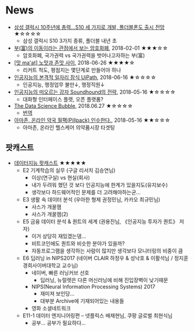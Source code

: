 # News
- [삼성 갤럭시 10주년에 총력...S10 세 가지로 개발, 폴더블폰도 출시 전망](https://www.clien.net/service/board/news/12283727?po=0&od=T31&sk=&sv=&category=&groupCd=allinfo&articlePeriod=default&pt=0, "Clien") ★☆☆☆☆
    - 삼성 갤럭시 S10 3가지 종류, 폴더블 내년 초
- [부(富)의 이동이라는 관점에서 보는 암호화폐](https://www.clien.net/service/board/cm_vcoin/11730420, "Clien"), 2018-02-01 ★★★☆☆
    - 암호화폐, 국가권력 vs 국가권력을 벗어나고자하는 부(富)
- [[맛 ma'at] 노맛과 존맛 사이](https://brunch.co.kr/@locamaster/11, "brunch"), 2018-06-26 ★★★★☆
    - 리커트 척도, 평점지는 몇단계로 만들어야 하나
- [인공지능의 본격적 일자리 잠식 UiPath](https://brunch.co.kr/@atzera/12, "brunch"), 2018-06-16 ★☆☆☆☆
    - 인공지능, 행정업무 불만↓, 행정직원↓
- [인공지능의 떠오르는 강자 Soundhound의 전략](https://brunch.co.kr/@atzera/6, "brunch"), 2018-05-16 ★☆☆☆☆
    - 대화형 인터페이스 플랫, 오픈 플랫폼?
- [The Data Science Bubble](https://towardsdatascience.com/the-data-science-bubble-99fff9821abb, "Medium"), 2018.06.27 ★☆☆☆☆
    - [번역](./The_Data_Science_Bubble.md)
- [아마존, 온라인 약국 필팩(Pillpack) 인수한다.](http://techneedle.com/archives/35302, "techneedle"), 2018-05-16 ★★☆☆☆
    - 아마존, 온라인 헬스케어 의약품시장 타겟팅




## 팟캐스트
- [데이터지능 팟캐스트](http://data-intelligence.io, "data-intelligence") ★★★★★
    - E2 기계학습의 실무 (구글 리서치 김승연님)
        - 이상(연구실) vs 현실(회사)
        - 내가 두려워 했던 것 보다 인공지능에 한계가 있을지도(유지보수)
        - 생각보다 하드웨어적인 문제를 더 고려해야하는균...
    - E3 생활 속 데이터 분석 (우아한 형제 권정민님, 카카오 최규민님)
        - 사스가 개꿀잼
        - 사스가 개꿀잼(2)
    - E5 금융 데이터 분석 & 퀀트의 세계 (권용진님, 《인공지능 투자가 퀀트》 저자)
        - 이거 상당히 재밌겠는뎅...
        - 비트코인에도 퀀트와 비슷한 분야가 있을까?
        - 자동프로그램을 생각하는 사람이 많지만 생각보다 모니터링의 비중이 큼
    - E6 딥러닝 in NIPS2017 (네이버 CLAIR 하정우 & 성낙호 & 이활석님 / 정지훈 경희사이버대학교 교수님)
        - 네이버, 빠른 러닝커브 선호
            - 딥러닝, 뉴럴렛은 다른 머신러닝에 비해 진입장벽이 낮기때문
        - NIPS(Neural Information Processing Systems) 2017
            - 재미져 보인당...
            - 대부분 Archive에 기재되어있는 내용들
        - 영화 소셜네트워크
    - E11-1 데이터 엔지니어링편 – 넷플릭스 배재현님, 쿠팡 글로벌 최현식님
        - 공부... 공부가 필요하다...
